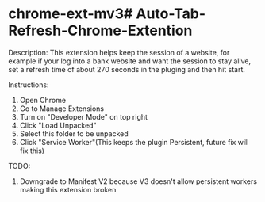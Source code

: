 # chrome-ext-mv3# Auto-Tab-Refresh-Chrome-Extention

Description:
This extension helps keep the session of a website, for example if your log into a bank website and want the session to stay alive,
set a refresh time of about 270 seconds in the pluging and then hit start. 

Instructions:
1. Open Chrome
2. Go to Manage Extensions
3. Turn on "Developer Mode" on top right
4. Click "Load Unpacked"
5. Select this folder to be unpacked 
6. Click "Service Worker"(This keeps the plugin Persistent, future fix will fix this) 


TODO:
1. Downgrade to Manifest V2 because V3 doesn't allow persistent workers making this extension broken
